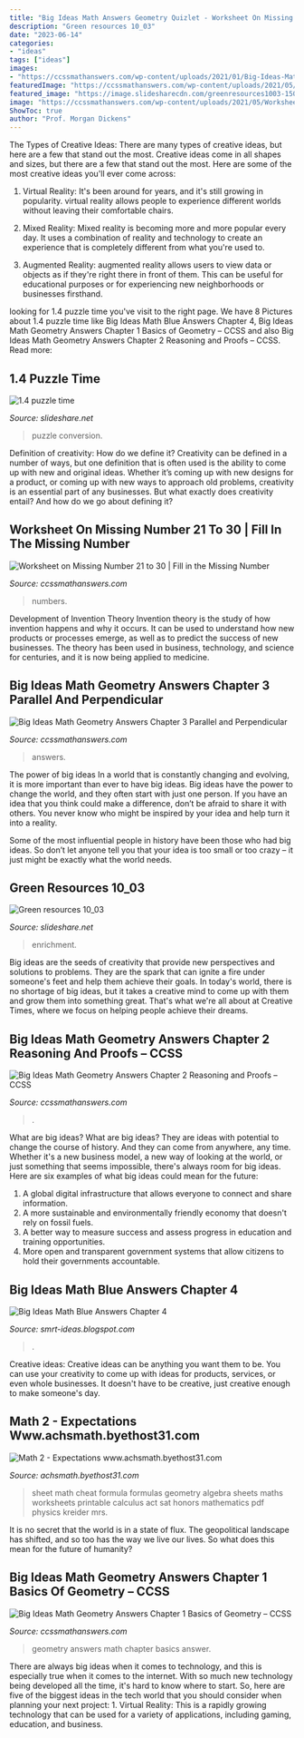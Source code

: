```yaml
---
title: "Big Ideas Math Answers Geometry Quizlet - Worksheet On Missing Number 21 To 30"
description: "Green resources 10_03"
date: "2023-06-14"
categories:
- "ideas"
tags: ["ideas"]
images:
- "https://ccssmathanswers.com/wp-content/uploads/2021/01/Big-Ideas-Math-Answers-Geometry-Chapter-1-Basics-of-Geometry-9.png"
featuredImage: "https://ccssmathanswers.com/wp-content/uploads/2021/05/Worksheet-on-Missing-Numbers-21-30-709x1024.jpg"
featured_image: "https://image.slidesharecdn.com/greenresources1003-150323104214-conversion-gate01/95/green-resources-1003-5-638.jpg?cb=1427125373"
image: "https://ccssmathanswers.com/wp-content/uploads/2021/05/Worksheet-on-Missing-Numbers-21-30-709x1024.jpg"
ShowToc: true
author: "Prof. Morgan Dickens"
---
```



The Types of Creative Ideas: There are many types of creative ideas, but here are a few that stand out the most.
Creative ideas come in all shapes and sizes, but there are a few that stand out the most. Here are some of the most creative ideas you'll ever come across:
1. Virtual Reality: It's been around for years, and it's still growing in popularity. virtual reality allows people to experience different worlds without leaving their comfortable chairs.

2. Mixed Reality: Mixed reality is becoming more and more popular every day. It uses a combination of reality and technology to create an experience that is completely different from what you're used to.

3. Augmented Reality: augmented reality allows users to view data or objects as if they're right there in front of them. This can be useful for educational purposes or for experiencing new neighborhoods or businesses firsthand.


	

		
looking for 1.4 puzzle time you've visit to the right page. We have 8 Pictures about 1.4 puzzle time like Big Ideas Math Blue Answers Chapter 4, Big Ideas Math Geometry Answers Chapter 1 Basics of Geometry – CCSS and also Big Ideas Math Geometry Answers Chapter 2 Reasoning and Proofs – CCSS. Read more:
		
    
## 1.4 Puzzle Time

<img loading=lazy src="https://cdn.slidesharecdn.com/ss_thumbnails/1-141013171408-conversion-gate02-thumbnail-4.jpg?cb=1413220468" onerror="this.onerror=null;this.src='https://tse2.mm.bing.net/th?id=OIP.P4nMWaoXT8izTmeO0VVbfwHaJl&amp;pid=15.1';" alt="1.4 puzzle time">

_Source: slideshare.net_

>puzzle conversion. 

	

Definition of creativity: How do we define it?
Creativity can be defined in a number of ways, but one definition that is often used is the ability to come up with new and original ideas. Whether it’s coming up with new designs for a product, or coming up with new ways to approach old problems, creativity is an essential part of any businesses. But what exactly does creativity entail? And how do we go about defining it?

    
## Worksheet On Missing Number 21 To 30 | Fill In The Missing Number

<img loading=lazy src="https://ccssmathanswers.com/wp-content/uploads/2021/05/Worksheet-on-Missing-Numbers-21-30-709x1024.jpg" onerror="this.onerror=null;this.src='https://tse3.mm.bing.net/th?id=OIP.QNw8JoYGZZln1GKICfyWHQHaKs&amp;pid=15.1';" alt="Worksheet on Missing Number 21 to 30 | Fill in the Missing Number">

_Source: ccssmathanswers.com_

>numbers. 

	

Development of Invention Theory
Invention theory is the study of how invention happens and why it occurs. It can be used to understand how new products or processes emerge, as well as to predict the success of new businesses. The theory has been used in business, technology, and science for centuries, and it is now being applied to medicine.

    
## Big Ideas Math Geometry Answers Chapter 3 Parallel And Perpendicular

<img loading=lazy src="https://ccssmathanswers.com/wp-content/uploads/2021/02/Big-Ideas-Math-Answers-Geometry-Chapter-3-31.png" onerror="this.onerror=null;this.src='https://tse1.mm.bing.net/th?id=OIP.2TKSm27QYQ52iHTTYPQoSgAAAA&amp;pid=15.1';" alt="Big Ideas Math Geometry Answers Chapter 3 Parallel and Perpendicular">

_Source: ccssmathanswers.com_

>answers. 

	

The power of big ideas
In a world that is constantly changing and evolving, it is more important than ever to have big ideas. Big ideas have the power to change the world, and they often start with just one person.
If you have an idea that you think could make a difference, don’t be afraid to share it with others. You never know who might be inspired by your idea and help turn it into a reality.

Some of the most influential people in history have been those who had big ideas. So don’t let anyone tell you that your idea is too small or too crazy – it just might be exactly what the world needs.

    
## Green Resources 10_03

<img loading=lazy src="https://image.slidesharecdn.com/greenresources1003-150323104214-conversion-gate01/95/green-resources-1003-5-638.jpg?cb=1427125373" onerror="this.onerror=null;this.src='https://tse3.mm.bing.net/th?id=OIP.2kaoJiEx3pARJ6E-SyeZ5AHaJl&amp;pid=15.1';" alt="Green resources 10_03">

_Source: slideshare.net_

>enrichment. 

	

Big ideas are the seeds of creativity that provide new perspectives and solutions to problems. They are the spark that can ignite a fire under someone's feet and help them achieve their goals. In today's world, there is no shortage of big ideas, but it takes a creative mind to come up with them and grow them into something great. That's what we're all about at Creative Times, where we focus on helping people achieve their dreams.

    
## Big Ideas Math Geometry Answers Chapter 2 Reasoning And Proofs – CCSS

<img loading=lazy src="https://ccssmathanswers.com/wp-content/uploads/2021/02/Big-Ideas-Math-Geometry-Answers-Chapter-2-Reasoning-and-Proofs-2.5-Question-3-300x257.png" onerror="this.onerror=null;this.src='https://tse2.mm.bing.net/th?id=OIP.tI8N8pLsEh1B7714tiCTaAAAAA&amp;pid=15.1';" alt="Big Ideas Math Geometry Answers Chapter 2 Reasoning and Proofs – CCSS">

_Source: ccssmathanswers.com_

>. 

	

What are big ideas?
What are big ideas? They are ideas with potential to change the course of history. And they can come from anywhere, any time. Whether it's a new business model, a new way of looking at the world, or just something that seems impossible, there's always room for big ideas. Here are six examples of what big ideas could mean for the future:
1. A global digital infrastructure that allows everyone to connect and share information.
2. A more sustainable and environmentally friendly economy that doesn't rely on fossil fuels.
3. A better way to measure success and assess progress in education and training opportunities.
4. More open and transparent government systems that allow citizens to hold their governments accountable.

    
## Big Ideas Math Blue Answers Chapter 4

<img loading=lazy src="https://media.cheggcdn.com/media/0d1/0d1d4c00-1a22-4a2a-b9a0-cb677054ee1b/image.png" onerror="this.onerror=null;this.src='https://tse2.mm.bing.net/th?id=OIP.epdY2eT6nNIhH55MZPaZIQHaJ4&amp;pid=15.1';" alt="Big Ideas Math Blue Answers Chapter 4">

_Source: smrt-ideas.blogspot.com_

>. 

	

Creative ideas:
Creative ideas can be anything you want them to be. You can use your creativity to come up with ideas for products, services, or even whole businesses. It doesn't have to be creative, just creative enough to make someone's day.

    
## Math 2 - Expectations Www.achsmath.byethost31.com

<img loading=lazy src="http://www.achsmath.byethost31.com/Math_2_(Two)_files/FormulaSheetGeometry2.jpg" onerror="this.onerror=null;this.src='https://tse2.mm.bing.net/th?id=OIP.SzxJTb3C-HroYWYv-Q3uOwHaJz&amp;pid=15.1';" alt="Math 2 - Expectations www.achsmath.byethost31.com">

_Source: achsmath.byethost31.com_

>sheet math cheat formula formulas geometry algebra sheets maths worksheets printable calculus act sat honors mathematics pdf physics kreider mrs. 

	

It is no secret that the world is in a state of flux. The geopolitical landscape has shifted, and so too has the way we live our lives. So what does this mean for the future of humanity? 

    
## Big Ideas Math Geometry Answers Chapter 1 Basics Of Geometry – CCSS

<img loading=lazy src="https://ccssmathanswers.com/wp-content/uploads/2021/01/Big-Ideas-Math-Answers-Geometry-Chapter-1-Basics-of-Geometry-9.png" onerror="this.onerror=null;this.src='https://tse1.mm.bing.net/th?id=OIP.Xa0ghrMbY8bEgab--LJhZAAAAA&amp;pid=15.1';" alt="Big Ideas Math Geometry Answers Chapter 1 Basics of Geometry – CCSS">

_Source: ccssmathanswers.com_

>geometry answers math chapter basics answer. 

	

There are always big ideas when it comes to technology, and this is especially true when it comes to the internet. With so much new technology being developed all the time, it's hard to know where to start. So, here are five of the biggest ideas in the tech world that you should consider when planning your next project: 1. Virtual Reality: This is a rapidly growing technology that can be used for a variety of applications, including gaming, education, and business.

